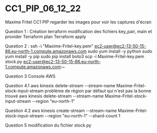 # CC1_PIP_06_12_22
Maxime Fritel
CC1 PIP
regarder les images pour voir les captures d'écran

Question 1 :
Création terraform modification des fichiers key_pair, main et provider
Terraform plan
Terraform apply


Question 2 :
ssh -i "Maxime-Fritel-key.pem" ec2-user@ec2-13-50-15-86.eu-north-1.compute.amazonaws.com
sudo yum install -y python
sudo yum install -y pip
sudo pip install boto3
scp -i Maxime-Fritel-key.pem stock.py ec2-user@ec2-13-50-15-86.eu-north-1.compute.amazonaws.com:~


Question 3
Console AWS


Question 4.1
aws kinesis delete-stream --stream-name Maxime-Fritel-stock-input-stream
problème de région par défaut qui n'est pas la bonne
trouvé
aws kinesis delete-stream --stream-name Maxime-Fritel-stock-input-stream --region "eu-north-1"


Question 4.2
aws kinesis create-stream --stream-name Maxime-Fritel-stock-input-stream --region "eu-north-1" --shard-count 1

Question 5
modification du fichier stock.py 


